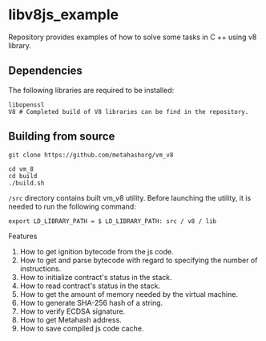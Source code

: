 # libv8js_example
Repository provides examples of how to solve some tasks in C ++ using v8 library.

## Dependencies
The following libraries are required to be installed:
```shell
libopenssl
V8 # Completed build of V8 libraries can be find in the repository.
```

## Building from source
```shell
git clone https://github.com/metahashorg/vm_v8

cd vm_8
cd build
./build.sh
```

`/src` directory contains built vm_v8 utility.
Before launching the utility, it is needed to run the following command:
```shell
export LD_LIBRARY_PATH = $ LD_LIBRARY_PATH: src / v8 / lib
```

Features
1. How to get ignition bytecode from the js code.
2. How to get and parse bytecode with regard to specifying the number of instructions.
3. How to initialize contract's status in the stack.
4. How to read contract's status in the stack.
5. How to get the amount of memory needed by the virtual machine.
6. How to generate SHA-256 hash of a string.
7. How to verify ECDSA signature.
8. How to get Metahash address. 
9. How to save compiled js code cache.
